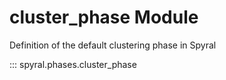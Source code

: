 # cluster_phase Module

Definition of the default clustering phase in Spyral

::: spyral.phases.cluster_phase